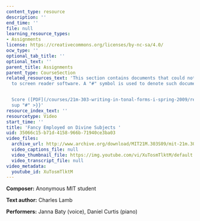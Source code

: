 ```yaml
---
content_type: resource
description: ''
end_time: ''
file: null
learning_resource_types:
- Assignments
license: https://creativecommons.org/licenses/by-nc-sa/4.0/
ocw_type: ''
optional_tab_title: ''
optional_text: ''
parent_title: Assignments
parent_type: CourseSection
related_resources_text: 'This section contains documents that could not be made accessible
  to screen reader software. A "#" symbol is used to denote such documents.


  Score ([PDF](/courses/21m-303-writing-in-tonal-forms-i-spring-2009/resources/mit21m_303s09_assn06_comp02_anon)){{<
  sup "#" >}}'
resource_index_text: ''
resourcetype: Video
start_time: ''
title: 'Fancy Employed on Divine Subjects '
uid: 35066c15-b71d-4158-966b-71940ce3ba03
video_files:
  archive_url: http://www.archive.org/download/MIT21M.303S09/mit-21m.303-s09-song2_300k.mp4
  video_captions_file: null
  video_thumbnail_file: https://img.youtube.com/vi/XuTosmTlktM/default.jpg
  video_transcript_file: null
video_metadata:
  youtube_id: XuTosmTlktM
---
```


**Composer:** Anonymous MIT student

**Text author:** Charles Lamb

**Performers:** Janna Baty (voice), Daniel Curtis (piano)

